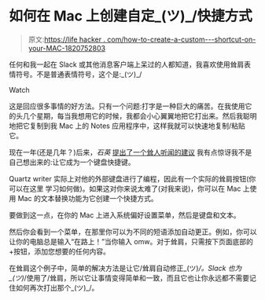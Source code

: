 # 如何在 Mac 上创建自定\_(ツ)_/快捷方式

> 原文:[https://life hacker . com/how-to-create-a-custom-_-_-shortcut-on-your-MAC-1820752803](https://lifehacker.com/how-to-create-a-custom-_-_-shortcut-on-your-mac-1820752803)

任何和我一起在 Slack 或其他消息客户端上呆过的人都知道，我喜欢使用耸肩表情符号。不是普通表情符号，这个是:\_(ツ)_/

Watch

这是回应很多事情的好方法。只有一个问题:打字是一种巨大的痛苦。在我使用它的头几个星期，每当我想用它的时候，我都会小心翼翼地把它打出来。然后我聪明地把它复制到我 Mac 上的 Notes 应用程序中，这样我就可以快速地复制/粘贴它。

现在一年(还是几年？)后来，*石英* [提出了一个耸人听闻的建议](https://qz.com/1131602/adding-a-custom-shruggie-button-to-your-keyboard-is-the-only-worthwhile-lifehack/) 我有点惊讶我不是自己想出来的:让它成为一个键盘快捷键。

Quartz writer 实际上对他的外部键盘进行了编程，因此有一个实际的耸肩按钮(你可以在这里 学习如何做)。如果这对你来说太难了(对我来说)，你可以在 Mac 上使用 Mac 的文本替换功能为它创建一个快捷方式。

要做到这一点，在你的 Mac 上进入系统偏好设置菜单，然后是键盘和文本。

然后你会看到一个菜单，在那里你可以为不同的短语添加自动更正。例如，你可以让你的电脑总是输入“在路上！”当你输入 omw。对于耸肩，只需按下页面底部的+按钮，添加您想要的任何内容。

在耸肩这个例子中，简单的解决方法是让它/耸肩自动修正\_(ツ)_/。Slack 也为\_(ツ)_/使用了/耸肩，所以它让事情变得简单和一致，而且它也让你永远都不需要记住如何再次打出那个\_(ツ)_/。